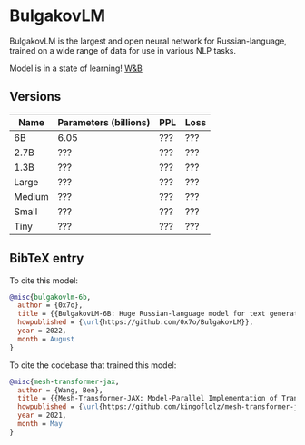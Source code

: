 # BulgakovLM
BulgakovLM is the largest and open neural network for Russian-language, trained on a wide range of data for use in various NLP tasks.

Model is in a state of learning! [W&B](https://wandb.ai/0x7o/mesh-transformer/runs/1h27joh5)

## Versions
Name | Parameters (billions) | PPL | Loss
-- | --- | --- | ---
6B| 6.05 | ??? | ???
2.7B | ??? | ??? | ???
1.3B | ??? | ??? | ???
Large | ??? | ??? | ???
Medium | ??? | ??? | ???
Small | ??? | ??? | ???
Tiny | ??? | ??? | ???

## BibTeX entry

To cite this model:
```bibtex
@misc{bulgakovlm-6b,
  author = {0x7o},
  title = {{BulgakovLM-6B: Huge Russian-language model for text generation}},
  howpublished = {\url{https://github.com/0x7o/BulgakovLM}},
  year = 2022,
  month = August
}
```

To cite the codebase that trained this model:
```bibtex
@misc{mesh-transformer-jax,
  author = {Wang, Ben},
  title = {{Mesh-Transformer-JAX: Model-Parallel Implementation of Transformer Language Model with JAX}},
  howpublished = {\url{https://github.com/kingoflolz/mesh-transformer-jax}},
  year = 2021,
  month = May
}
```
